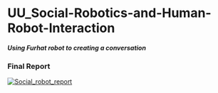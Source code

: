 # UU_Social-Robotics-and-Human-Robot-Interaction
***Using Furhat robot to creating a conversation*** <br>

### Final Report
[![Social_robot_report](https://github.com/tinghui8576/UU_Social-Robotics-and-Human-Robot-Interaction/assets/55122196/5938fcac-b035-4e63-99db-b423c82643fe)](/Social_robot_report.pdf)
